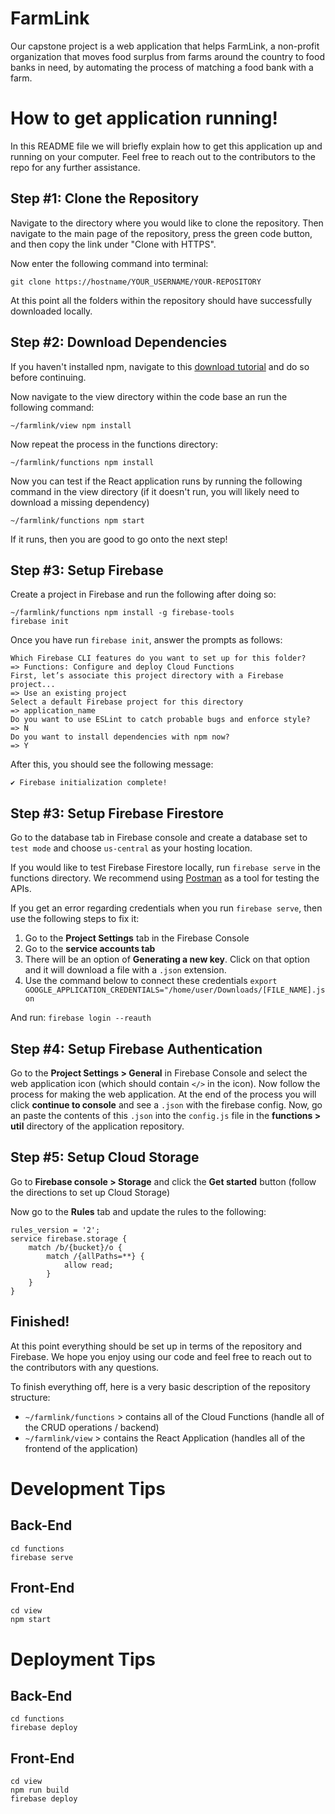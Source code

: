 # FarmLink
Our capstone project is a web application that helps FarmLink, a non-profit organization that moves food surplus from farms around the country to food banks in need, by automating the process of matching a food bank with a farm.
# How to get application running!
In this README file we will briefly explain how to get this application up and running on your computer. Feel free to reach out to the contributors to the repo for any further assistance.
## Step #1: Clone the Repository
Navigate to the directory where you would like to clone the repository. Then navigate to the main page of the repository, press the green code button, and then copy the link under "Clone with HTTPS".

Now enter the following command into terminal:

    git clone https://hostname/YOUR_USERNAME/YOUR-REPOSITORY
At this point all the folders within the repository should have successfully downloaded locally.
## Step #2: Download Dependencies 
If you haven't installed npm, navigate to this [download tutorial](https://www.npmjs.com/get-npm) and do so before continuing.

Now navigate to the view directory within the code base an run the following command:

    ~/farmlink/view npm install

Now repeat the process in the functions directory:

    ~/farmlink/functions npm install
Now you can test if the React application runs by running the following command in the view directory (if it doesn't run, you will likely need to download a missing dependency)

    ~/farmlink/functions npm start
If it runs, then you are good to go onto the next step!
## Step #3: Setup Firebase
Create a project in Firebase and run the following after doing so:

    ~/farmlink/functions npm install -g firebase-tools
    firebase init
Once you have run `firebase init`, answer the prompts as follows:

    Which Firebase CLI features do you want to set up for this folder? 
    => Functions: Configure and deploy Cloud Functions
    First, let’s associate this project directory with a Firebase project...
    => Use an existing project
    Select a default Firebase project for this directory
    => application_name 
    Do you want to use ESLint to catch probable bugs and enforce style?
    => N
    Do you want to install dependencies with npm now?
    => Y
After this, you should see the following message:

    ✔ Firebase initialization complete!
## Step #3: Setup Firebase Firestore
Go to the database tab in Firebase console and create a database set to `test mode` and choose `us-central` as your hosting location.

If you would like to test Firebase Firestore locally, run `firebase serve` in the functions directory. We recommend using [Postman](https://www.postman.com/) as a tool for testing the APIs.

If you get an error regarding credentials when you run `firebase serve`, then use the following steps to fix it:
1. Go to the **Project Settings** tab in the Firebase Console
2. Go to the **service accounts tab**
3. There will be an option of **Generating a new key**. Click on that option and it will download a file with a `.json` extension.
4. Use the command below to connect these credentials 
`export GOOGLE_APPLICATION_CREDENTIALS="/home/user/Downloads/[FILE_NAME].json`

And run: `firebase login --reauth`
## Step #4: Setup Firebase Authentication
Go to the **Project Settings > General** in Firebase Console and select the web application icon (which should contain `</>` in the icon). Now follow the process for making the web application. At the end of the process you will click **continue to console** and see a `.json` with the firebase config. Now, go an paste the contents of this `.json` into the `config.js` file in the **functions > util** directory of the application repository.
## Step #5: Setup Cloud Storage
Go to **Firebase console > Storage** and click the **Get started** button (follow the directions to set up Cloud Storage)

Now go to the **Rules** tab and update the rules to the following:

    rules_version = '2';
    service firebase.storage {
	    match /b/{bucket}/o {
		    match /{allPaths=**} {
			    allow read;
			}
		}
	}
## Finished!
At this point everything should be set up in terms of the repository and Firebase. We hope you enjoy using our code and feel free to reach out to the contributors with any questions. 

To finish everything off, here is a very basic description of the repository structure:
* `~/farmlink/functions` > contains all of the Cloud Functions (handle all of the CRUD operations / backend)
* `~/farmlink/view` > contains the React Application (handles all of the frontend of the application)
# Development Tips
## Back-End
    cd functions
    firebase serve
## Front-End
    cd view
    npm start

# Deployment Tips
## Back-End
    cd functions
    firebase deploy
## Front-End
    cd view
    npm run build
    firebase deploy
